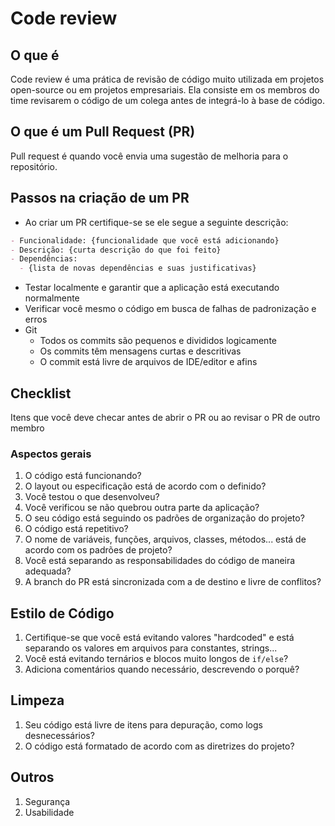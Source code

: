 # Code review

## O que é

Code review é uma prática de revisão de código muito utilizada em projetos open-source ou em projetos empresariais. Ela consiste em os membros do time revisarem o código de um colega antes de integrá-lo à base de código.

## O que é um Pull Request (PR)

Pull request é quando você envia uma sugestão de melhoria para o repositório.

## Passos na criação de um PR

- Ao criar um PR certifique-se se ele segue a seguinte descrição:

```md
- Funcionalidade: {funcionalidade que você está adicionando}
- Descrição: {curta descrição do que foi feito}
- Dependências:
  - {lista de novas dependências e suas justificativas}
```

- Testar localmente e garantir que a aplicação está executando normalmente
- Verificar você mesmo o código em busca de falhas de padronização e erros
- Git
  - Todos os commits são pequenos e divididos logicamente
  - Os commits têm mensagens curtas e descritivas
  - O commit está livre de arquivos de IDE/editor e afins

## Checklist

Itens que você deve checar antes de abrir o PR ou ao revisar o PR de outro membro

### Aspectos gerais

1. O código está funcionando?
2. O layout ou especificação está de acordo com o definido?
3. Você testou o que desenvolveu?
4. Você verificou se não quebrou outra parte da aplicação?
5. O seu código está seguindo os padrões de organização do projeto?
6. O código está repetitivo?
7. O nome de variáveis, funções, arquivos, classes, métodos... está de acordo com os padrões de projeto?
8. Você está separando as responsabilidades do código de maneira adequada?
9. A branch do PR está sincronizada com a de destino e livre de conflitos?

## Estilo de Código

1. Certifique-se que você está evitando valores "hardcoded" e está separando os valores em arquivos para constantes, strings...
2. Você está evitando ternários e blocos muito longos de `if/else`?
3. Adiciona comentários quando necessário, descrevendo o porquê?

## Limpeza

1. Seu código está livre de itens para depuração, como logs desnecessários?
2. O código está formatado de acordo com as diretrizes do projeto?

## Outros

1. Segurança
2. Usabilidade
